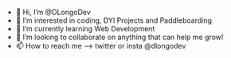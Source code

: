 - 👋 Hi, I’m @DLongoDev
- 👀 I’m interested in coding, DYI Projects and Paddleboarding
- 🌱 I’m currently learning Web Development
- 💞️ I’m looking to collaborate on anything that can help me grow!
- 📫 How to reach me --> twitter or insta @dlongodev

<!---
DLongoDev/DLongoDev is a ✨ special ✨ repository because its `README.md` (this file) appears on your GitHub profile.
You can click the Preview link to take a look at your changes.
--->
